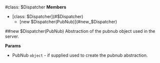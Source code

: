 <a name="$Dispatcher"></a>
#class: $Dispatcher
**Members**

* [class: $Dispatcher](#$Dispatcher)
  * [new $Dispatcher(PubNub)](#new_$Dispatcher)

<a name="new_$Dispatcher"></a>
##new $Dispatcher(PubNub)
Abstraction of the pubnub object used in the server.

**Params**

- PubNub `object` - if supplied used to create the pubnub abstraction.  

